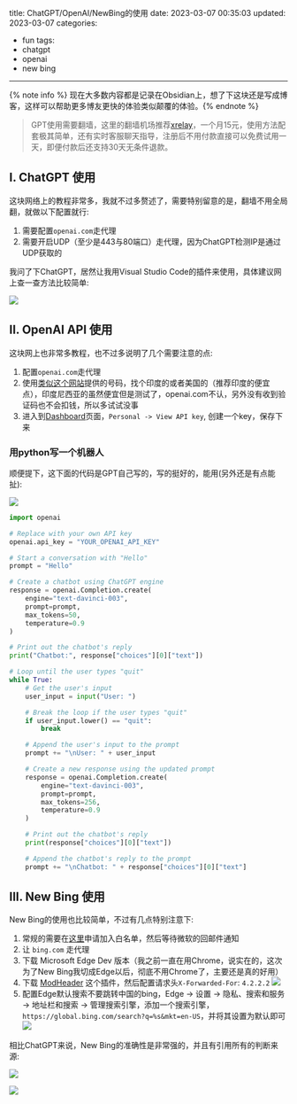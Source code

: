 title: ChatGPT/OpenAI/NewBing的使用
date: 2023-03-07 00:35:03
updated: 2023-03-07
categories:
- fun
tags:
- chatgpt
- openai
- new bing

---

{% note info %} 现在大多数内容都是记录在Obsidian上，想了下这块还是写成博客，这样可以帮助更多博友更快的体验类似颠覆的体验。{% endnote %}

<!-- more -->

> GPT使用需要翻墙，这里的翻墙机场推荐[xrelay](https://isseys.net/#/register?code=BjU5h6ev)，一个月15元，使用方法配套极其简单，还有实时客服聊天指导，注册后不用付款直接可以免费试用一天，即便付款后还支持30天无条件退款。

## I. ChatGPT 使用

这块网络上的教程非常多，我就不过多赘述了，需要特别留意的是，翻墙不用全局翻，就做以下配置就行:

1. 需要配置`openai.com`走代理
2. 需要开启UDP（至少是443与80端口）走代理，因为ChatGPT检测IP是通过UDP获取的


我问了下ChatGPT，居然让我用Visual Studio Code的插件来使用，具体建议网上查一查方法比较简单:

![](/img/gpt_using-b047afc0.png)



## II. OpenAI API 使用

这块网上也非常多教程，也不过多说明了几个需要注意的点:

1. 配置`openai.com`走代理
2. 使用[类似这个网站](https://sms-activate.org/getNumber)提供的号码，找个印度的或者美国的（推荐印度的便宜点），印度尼西亚的虽然便宜但是测试了，openai.com不认，另外没有收到验证码也不会扣钱，所以多试试没事
3. 进入到[Dashboard](https://platform.openai.com/onboarding)页面，`Personal -> View API key`, 创建一个key，保存下来

### 用python写一个机器人

顺便提下，这下面的代码是GPT自己写的，写的挺好的，能用(另外还是有点能扯):

![](/img/gpt_using-9d58700a.png)


```python
import openai

# Replace with your own API key
openai.api_key = "YOUR_OPENAI_API_KEY"

# Start a conversation with "Hello"
prompt = "Hello"

# Create a chatbot using ChatGPT engine
response = openai.Completion.create(
    engine="text-davinci-003",
    prompt=prompt,
    max_tokens=50,
    temperature=0.9
)

# Print out the chatbot's reply
print("Chatbot:", response["choices"][0]["text"])

# Loop until the user types "quit"
while True:
    # Get the user's input
    user_input = input("User: ")

    # Break the loop if the user types "quit"
    if user_input.lower() == "quit":
        break

    # Append the user's input to the prompt
    prompt += "\nUser: " + user_input

    # Create a new response using the updated prompt
    response = openai.Completion.create(
        engine="text-davinci-003",
        prompt=prompt,
        max_tokens=256,
        temperature=0.9
    )

    # Print out the chatbot's reply
    print(response["choices"][0]["text"])

    # Append the chatbot's reply to the prompt
    prompt += "\nChatbot: " + response["choices"][0]["text"]
```

## III. New Bing 使用

New Bing的使用也比较简单，不过有几点特别注意下:

1. 常规的需要在[这里](https://www.bing.com/new)申请加入白名单，然后等待微软的回邮件通知
2. 让 `bing.com` 走代理
3. 下载 Microsoft Edge Dev 版本（我之前一直在用Chrome，说实在的，这次为了New Bing我切成Edge以后，彻底不用Chrome了，主要还是真的好用）
4. 下载 [ModHeader](https://microsoftedge.microsoft.com/addons/detail/modheader-modify-http-h/opgbiafapkbbnbnjcdomjaghbckfkglc) 这个插件，然后配置请求头`X-Forwarded-For`: `4.2.2.2`
![](/img/gpt_using-1247b8b8.png)
5. 配置Edge默认搜索不要跳转中国的bing，Edge -> 设置 -> 隐私、搜索和服务 -> 地址栏和搜索 -> 管理搜索引擎，添加一个搜索引擎，`https://global.bing.com/search?q=%s&mkt=en-US`，并将其设置为默认即可
![](/img/gpt_using-cfb0f842.png)


相比ChatGPT来说，New Bing的准确性是非常强的，并且有引用所有的判断来源:

![](/img/gpt_using-876e2cdc.png)

![](/img/gpt_using-1e90978a.png)
